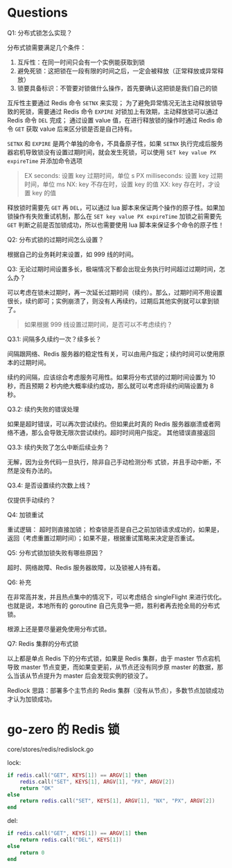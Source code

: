 # Questions

Q1: 分布式锁怎么实现？

分布式锁需要满足几个条件：
1. 互斥性：在同一时间只会有一个实例能获取到锁
2. 避免死锁：这把锁在一段有限的时间之后，一定会被释放（正常释放或异常释放）
3. 锁要具备标识：不管要对锁做什么操作，首先要确认这把锁是我们自己的锁

互斥性主要通过 Redis 命令 `SETNX` 来实现；
为了避免异常情况无法主动释放锁导致的死锁，需要通过 Redis 命令 `EXPIRE` 对锁加上有效期，主动释放锁可以通过 Redis 命令 `DEL` 完成；
通过设置 value 值，在进行释放锁的操作时通过 Redis 命令 `GET` 获取 value 后来区分锁是否是自己持有。

`SETNX` 和 `EXPIRE` 是两个单独的命令，不具备原子性，如果 `SETNX` 执行完成后服务器宕机导致锁没有设置过期时间，就会发生死锁，可以使用 `SET key value PX expireTime` 并添加命令选项

> EX seconds: 设置 key 过期时间，单位 s
> PX milliseconds: 设置 key 过期时间，单位 ms
> NX: key 不存在时，设置 key 的值
> XX: key 存在时，才设置 key 的值

释放锁时需要先 `GET` 再 `DEL`，可以通过 lua 脚本来保证两个操作的原子性。如果加锁操作有失败重试机制，那么在 `SET key value PX expireTime` 加锁之前需要先 `GET` 判断之前是否加锁成功，所以也需要使用 lua 脚本来保证多个命令的原子性！

Q2: 分布式锁的过期时间怎么设置？

根据自己的业务耗时来设置，如 999 线的时间。

Q3: 无论过期时间设置多长，极端情况下都会出现业务执行时间超过过期时间，怎么办？

可以考虑在锁未过期时，再一次延长过期时间（续约）。那么，过期时间不用设置很长，续约即可；实例崩溃了，则没有人再续约，过期后其他实例就可以拿到锁了。

> 如果根据 999 线设置过期时间，是否可以不考虑续约？

Q3.1: 间隔多久续约一次？续多长？

间隔跟网络、Redis 服务器的稳定性有关，可以由用户指定；续约时间可以使用原本的过期时间。

续约的间隔，应该综合考虑服务可用性。如果将分布式锁的过期时间设置为 10 秒，而且预期 2 秒内绝大概率续约成功，那么就可以考虑将续约间隔设置为 8 秒。

Q3.2: 续约失败的错误处理

如果是超时错误，可以再次尝试续约。但如果此时真的 Redis 服务器崩溃或者网络不通，那么会导致无限次尝试续约。超时时间用户指定。
其他错误直接返回

Q3.3: 续约失败了怎么中断后续业务？

无解，因为业务代码一旦执行，除非自己手动检测分布 式锁，并且手动中断，不然是没有办法的。

Q3.4: 是否设置续约次数上线？

仅提供手动续约？

Q4: 加锁重试

重试逻辑：
超时则直接加锁；
检查锁是否是自己之前加锁请求成功的，如果是，返回（考虑重置过期时间）；如果不是，根据重试策略来决定是否重试。

Q5: 分布式锁加锁失败有哪些原因？

超时、网络故障、Redis 服务器故障，以及锁被人持有着。

Q6: 补充

在非常高并发，并且热点集中的情况下，可以考虑结合 singleFlight 来进行优化。也就是说，本地所有的 goroutine 自己先竞争一把，胜利者再去抢全局的分布式锁。

根源上还是要尽量避免使用分布式锁。

Q7: Redis 集群的分布式锁

以上都是单点 Redis 下的分布式锁，如果是 Redis 集群，由于 master 节点宕机导致 master 节点变更，而如果变更前，从节点还没有同步原 master 的数据，那么当该从节点提升为 master 后会发现实例的锁没了。

Redlock 思路：部署多个主节点的 Redis 集群（没有从节点），多数节点加锁成功才认为加锁成功。

# go-zero 的 Redis 锁

core/stores/redis/redislock.go

lock:

```lua
if redis.call("GET", KEYS[1]) == ARGV[1] then
    redis.call("SET", KEYS[1], ARGV[1], "PX", ARGV[2])
    return "OK"
else
    return redis.call("SET", KEYS[1], ARGV[1], "NX", "PX", ARGV[2])
end
```

del:

```lua
if redis.call("GET", KEYS[1]) == ARGV[1] then
    return redis.call("DEL", KEYS[1])
else
    return 0
end
```